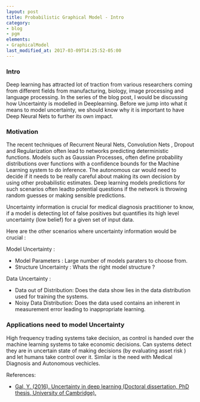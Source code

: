 ```yaml
---
layout: post
title: Probabilistic Graphical Model - Intro
category: 
- blog
- pgm
elements:
- GraphicalModel
last_modified_at: 2017-03-09T14:25:52-05:00
---
```


### Intro

Deep learning has attracted lot of traction from various researchers coming from different fields from manufacturing, biology, image processing and language processing.  In the series of the blog post, I would be discussing how Uncertainty is modelled in Deeplearning. Before we jump into what it means to model uncertainty, we should know why it is important to have Deep Neural Nets to further its own impact. 
	
### Motivation

The recent techniques of Recurrent Neural Nets,  Convolution Nets , Dropout and Regularization often lead to networks predicting deterministic functions. Models such as Gaussian Processes, often define probability distributions over functions with a confidence bounds for the Machine Learning system to do inference. The autonomous car would need to decide if it needs to be really careful about making its own decision by using other probabilistic estimates. Deep learning models predictions for such scenarios often leadto potential questions if the network is throwing random guesses or making sensible predictions.

 Uncertainty information is crucial for medical diagnosis practitioner to know, if a model is detecting lot of false positives but quantifies its high level uncertainty (low belief) for a given set of input data.


Here are the other scenarios where uncertainty information would be crucial :

Model Uncertainty : 
- Model Parameters : Large number of models paraters to choose from. 
- Structure Uncertainty : Whats the right model structure ?

Data  Uncertainty :
- Data out of Distribution: Does the data show lies in the data distribution used for training the systems.
- Noisy Data Distribution: Does the data used contains an inherent in measurement  error leading to inappropriate learning.


### Applications need to model Uncertainty

High frequency trading systems take decision, as control is handed over the machine learning systems to take economic decisions. Can systems detect they are in uncertain state of making decisions (by evaluating asset risk ) and let humans take control over it. Similar is the need with Medical Diagnosis and Autonomous vechicles.

References: 
- [Gal, Y. (2016). Uncertainty in deep learning (Doctoral dissertation, PhD thesis, University of Cambridge).](http://mlg.eng.cam.ac.uk/yarin/thesis/thesis.pdf)